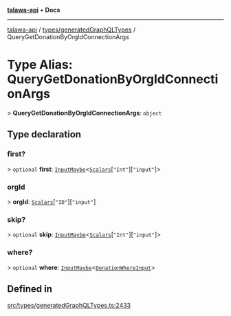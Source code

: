 [**talawa-api**](../../../README.md) • **Docs**

***

[talawa-api](../../../modules.md) / [types/generatedGraphQLTypes](../README.md) / QueryGetDonationByOrgIdConnectionArgs

# Type Alias: QueryGetDonationByOrgIdConnectionArgs

\> **QueryGetDonationByOrgIdConnectionArgs**: `object`

## Type declaration

### first?

\> `optional` **first**: [`InputMaybe`](InputMaybe.md)\<[`Scalars`](Scalars.md)\[`"Int"`\]\[`"input"`\]\>

### orgId

\> **orgId**: [`Scalars`](Scalars.md)\[`"ID"`\]\[`"input"`\]

### skip?

\> `optional` **skip**: [`InputMaybe`](InputMaybe.md)\<[`Scalars`](Scalars.md)\[`"Int"`\]\[`"input"`\]\>

### where?

\> `optional` **where**: [`InputMaybe`](InputMaybe.md)\<[`DonationWhereInput`](DonationWhereInput.md)\>

## Defined in

[src/types/generatedGraphQLTypes.ts:2433](https://github.com/PalisadoesFoundation/talawa-api/blob/d0c167bb942c4778fba221c2cdd27665fc7dbf61/src/types/generatedGraphQLTypes.ts#L2433)
